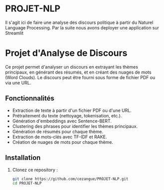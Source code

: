 # PROJET-NLP
Il s'agit ici de faire une analyse des discours politique à partir du Naturel Language Processing. Par la suite nous avons deployer une application sur Streamlit

# Projet d'Analyse de Discours

Ce projet permet d'analyser un discours en extrayant les thèmes principaux, en générant des résumés, et en créant des nuages de mots (Word Clouds). Le discours peut être fourni sous forme de fichier PDF ou via une URL.

## Fonctionnalités

- Extraction de texte à partir d'un fichier PDF ou d'une URL.
- Prétraitement du texte (nettoyage, tokenisation, etc.).
- Génération d'embeddings avec Sentence-BERT.
- Clustering des phrases pour identifier les thèmes principaux.
- Génération de résumés pour chaque thème.
- Extraction de mots-clés avec TF-IDF et RAKE.
- Création de nuages de mots pour chaque thème.

## Installation

1. Clonez ce repository :

   ```bash
   git clone https://github.com/cezangue/PROJET-NLP.git
   cd PROJET-NLP
